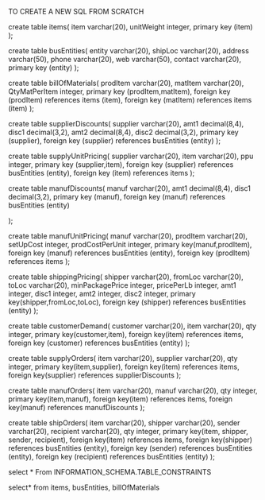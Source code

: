 TO CREATE A NEW SQL FROM SCRATCH

create table items(
	item varchar(20),
	unitWeight integer,
	primary key (item)
);

create table busEntities(
	entity varchar(20),
	shipLoc varchar(20),
	address varchar(50),
	phone varchar(20),
	web varchar(50),
	contact varchar(20),
	primary key (entity)
);


create table billOfMaterials(
	prodItem varchar(20),
	matItem varchar(20),
	QtyMatPerItem integer,
	primary key (prodItem,matItem),
	foreign key (prodItem) references items (item),
	foreign key (matItem) references items (item)
);

create table supplierDiscounts(
	supplier varchar(20),
	amt1 decimal(8,4),
	disc1 decimal(3,2), 
	amt2 decimal(8,4),
	disc2 decimal(3,2),
	primary key (supplier),
	foreign key (supplier) references busEntities (entity)
);

create table supplyUnitPricing(
	supplier varchar(20), 
	item varchar(20),
	ppu integer,
	primary key (supplier,item),
	foreign key (supplier) references busEntities (entity),
	foreign key (item) references items
);

create table manufDiscounts(
	manuf varchar(20),
	amt1 decimal(8,4),
	disc1 decimal(3,2),
	primary key (manuf),
	foreign key (manuf) references busEntities (entity)
	
);

create table manufUnitPricing(
	manuf varchar(20),
	prodItem varchar(20),
	setUpCost integer,
	prodCostPerUnit integer,
	primary key(manuf,prodItem),
	foreign key (manuf) references busEntities (entity),
	foreign key (prodItem) references items 
);

create table shippingPricing(
	shipper varchar(20),
	fromLoc varchar(20),
	toLoc varchar(20),
	minPackagePrice integer,
	pricePerLb integer,
	amt1 integer,
	disc1 integer,
	amt2 integer,
	disc2 integer,
	primary key(shipper,fromLoc,toLoc),
	foreign key (shipper) references busEntities (entity)
);

create table customerDemand(
	customer varchar(20),
	item varchar(20),
	qty integer,
	primary key(customer,item),
	foreign key(item) references items,
	foreign key (customer) references busEntities (entity)
);

create table supplyOrders(
	item varchar(20),
	supplier varchar(20),
	qty integer,
	primary key(item,supplier),
	foreign key(item) references items,
	foreign key(supplier) references supplierDiscounts
);

create table manufOrders(
	item varchar(20),
	manuf varchar(20),
	qty integer,
	primary key(item,manuf),
	foreign key(item) references items,
	foreign key(manuf) references manufDiscounts
);

create table shipOrders(
	item varchar(20),
	shipper varchar(20),
	sender varchar(20),
	recipient varchar(20),
	qty integer,
	primary key(item, shipper, sender, recipient),
	foreign key(item) references items,
	foreign key(shipper) references busEntities (entity),
	foreign key (sender) references busEntities (entity),
	foreign key (recipient) references busEntities (entity)
);



select * From INFORMATION_SCHEMA.TABLE_CONSTRAINTS


select* from items, busEntities, billOfMaterials
